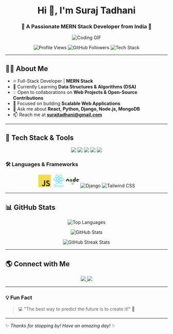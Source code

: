<h1 align="center">Hi 👋, I'm Suraj Tadhani</h1>
<h3 align="center">🚀 A Passionate MERN Stack Developer from India 🚀</h3>

<p align="center">
  <img src="https://media3.giphy.com/media/qgQUggAC3Pfv687qPC/giphy.webp" width="500px" alt="Coding GIF">
</p>

<p align="center">
  <img src="https://komarev.com/ghpvc/?username=surajtadhani&label=Profile%20views&color=0e75b6&style=flat" alt="Profile Views" />
  <img src="https://img.shields.io/github/followers/surajtadhani?style=social" alt="GitHub Followers">
  <img src="https://img.shields.io/badge/Code-React-blue?style=flat&logo=react" alt="Tech Stack">
</p>

---

## 👨‍💻 **About Me**
- 🔥 Full-Stack Developer | **MERN Stack**  
- 🌱 Currently Learning **Data Structures & Algorithms (DSA)**  
- 💡 Open to collaborations on **Web Projects & Open-Source Contributions**  
- 🎯 Focused on building **Scalable Web Applications**  
- 💬 Ask me about **React, Python, Django, Node.js, MongoDB**  
- 📫 Reach me at **surajtadhani@gmail.com**  

---

## 🚀 **Tech Stack & Tools**
<p align="center">
  <img src="https://img.shields.io/badge/Code-React-blue?style=for-the-badge&logo=react" />
  <img src="https://img.shields.io/badge/Code-Node.js-success?style=for-the-badge&logo=node.js" />
  <img src="https://img.shields.io/badge/Backend-Express.js-black?style=for-the-badge&logo=express" />
  <img src="https://img.shields.io/badge/Database-MongoDB-green?style=for-the-badge&logo=mongodb" />
  <img src="https://img.shields.io/badge/Frontend-TailwindCSS-blue?style=for-the-badge&logo=tailwindcss" />
</p>

### 🛠 **Languages & Frameworks**
<p align="center">
  <img src="https://raw.githubusercontent.com/devicons/devicon/master/icons/javascript/javascript-original.svg" alt="JavaScript" width="40" height="40"/> 
  <img src="https://raw.githubusercontent.com/devicons/devicon/master/icons/react/react-original-wordmark.svg" alt="React" width="40" height="40"/> 
  <img src="https://raw.githubusercontent.com/devicons/devicon/master/icons/nodejs/nodejs-original-wordmark.svg" alt="Node.js" width="40" height="40"/>
  <img src="https://cdn.worldvectorlogo.com/logos/django.svg" alt="Django" width="40" height="40"/> 
  <img src="https://www.vectorlogo.zone/logos/tailwindcss/tailwindcss-icon.svg" alt="Tailwind CSS" width="40" height="40"/> 
</p>

---

## 📊 **GitHub Stats**
<p align="center">
  <img src="https://github-readme-stats.vercel.app/api/top-langs?username=surajtadhani&show_icons=true&locale=en&layout=compact" alt="Top Languages" />
</p>

<p align="center">
  <img src="https://github-readme-stats.vercel.app/api?username=surajtadhani&show_icons=true&theme=radical" alt="GitHub Stats" />
</p>

<p align="center">
  <img src="https://github-readme-streak-stats.herokuapp.com/?user=surajtadhani&theme=tokyonight" alt="GitHub Streak Stats" />
</p>

---

## 🌎 **Connect with Me**
<p align="center">
  <a href="https://linkedin.com/in/www.linkedin.com/in/suraj1845" target="_blank">
    <img src="https://img.shields.io/badge/LinkedIn-SurajTadhani-blue?style=for-the-badge&logo=linkedin" />
  </a>
  <a href="https://instagram.com/suraj_tadhani" target="_blank">
    <img src="https://img.shields.io/badge/Instagram-@suraj_tadhani-pink?style=for-the-badge&logo=instagram" />
  </a>
</p>

---

### 💡 **Fun Fact**
> 💻 "The best way to predict the future is to create it!" 🚀

---

✨ _Thanks for stopping by! Have an amazing day!_ ✨
